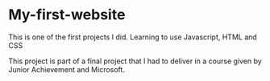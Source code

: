 # My-first-website
This is one of the first projects I did. Learning to use Javascript, HTML and CSS

This project is part of a final project that I had to deliver in a course given by Junior Achievement and Microsoft.



